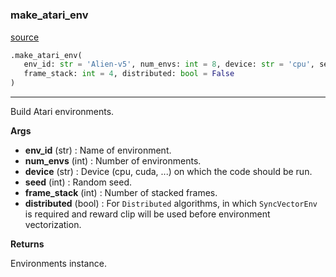 #


### make_atari_env
[source](https://github.com/RLE-Foundation/Hsuanwu/blob/main/hsuanwu/env/atari/__init__.py/#L12)
```python
.make_atari_env(
   env_id: str = 'Alien-v5', num_envs: int = 8, device: str = 'cpu', seed: int = 1,
   frame_stack: int = 4, distributed: bool = False
)
```

---
Build Atari environments.


**Args**

* **env_id** (str) : Name of environment.
* **num_envs** (int) : Number of environments.
* **device** (str) : Device (cpu, cuda, ...) on which the code should be run.
* **seed** (int) : Random seed.
* **frame_stack** (int) : Number of stacked frames.
* **distributed** (bool) : For `Distributed` algorithms, in which `SyncVectorEnv` is required
    and reward clip will be used before environment vectorization.


**Returns**

Environments instance.
